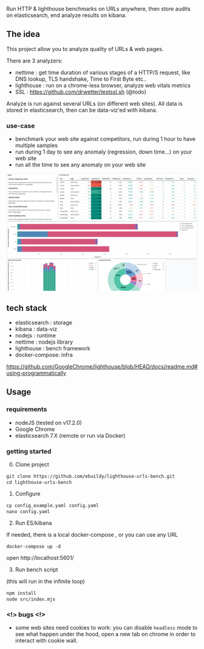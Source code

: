Run HTTP & lighthouse benchmarks on URLs anywhere, then store audits on elasticsearch, end analyze results on kibana.

## The idea

This project allow you to analyze quality of URLs & web pages.

There are 3 analyzers:
- nettime : get time duration of various stages of a HTTP/S request, like DNS lookup, TLS handshake, Time to First Byte etc..
- lighthouse : run on a chrome-less browser, analyze web vitals metrics
- SSL : https://github.com/drwetter/testssl.sh (@todo)

Analyze is run against several URLs (on different web sites).
All data is stored in elasticsearch, then can be data-viz'ed with kibana.

### use-case

* benchmark your web site against competitors, run during 1 hour to have multiple samples
* run during 1 day to see any anomaly (regression, down time...) on your web site
* run all the time to see any anomaly on your web site

![](./screenshot_dashboard.png)

## tech stack

* elasticsearch : storage
* kibana        : data-viz
* nodejs        : runtime
* nettime       : nodejs library
* lighthouse    : bench framework
* docker-compose: infra

https://github.com/GoogleChrome/lighthouse/blob/HEAD/docs/readme.md#using-programmatically

## Usage

### requirements

* nodeJS (tested on v17.2.0)
* Google Chrome
* elasticsearch 7.X (remote or run via Docker)

### getting started

0) Clone project

```
git clone https://github.com/ebuildy/lighthouse-urls-bench.git
cd lighthouse-urls-bench
```

1) Configure

```
cp config_example.yaml config.yaml
nano config.yaml
```

2) Run ES/kibana

If needed, there is a local docker-compose , or you can use any URL

```
docker-compose up -d
```

open http://localhost:5601/ 

3) Run bench script

(this will run in the infinite loop)

```
npm install
node src/index.mjs
```

### <!> bugs <!>

* some web sites need cookies to work: you can disable ``headless`` mode to see what happen under the hood, open a new tab on chrome in order to interact with cookie wall.

